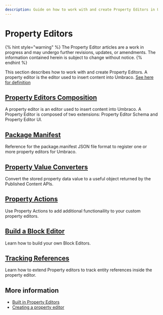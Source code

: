 ```yaml
---
description: Guide on how to work with and create Property Editors in Umbraco
---
```


# Property Editors

{% hint style="warning" %}
The Property Editor articles are a work in progress and may undergo further revisions, updates, or amendments. The information contained herein is subject to change without notice.
{% endhint %}

This section describes how to work with and create Property Editors. A property editor is the editor used to insert content into Umbraco. [See here for definition](../../fundamentals/backoffice/property-editors/)

## [Property Editors Composition](composition/)

A property editor is an editor used to insert content into Umbraco. A Property Editor is composed of two extensions: Property Editor Schema and Property Editor UI.

## [Package Manifest](package-manifest.md)

Reference for the package.manifest JSON file format to register one or more property editors for Umbraco.

## [Property Value Converters](property-value-converters.md)

Convert the stored property data value to a useful object returned by the Published Content APIs.

## [Property Actions](property-actions.md)

Use Property Actions to add additional functionaility to your custom property editors.

## [Build a Block Editor](build-a-block-editor.md)

Learn how to build your own Block Editors.

## [Tracking References](tracking.md)

Learn how to extend Property editors to track entity references inside the property editor.

## More information

* [Built in Property Editors](../../fundamentals/backoffice/property-editors/built-in-umbraco-property-editors/)
* [Creating a property editor](../../tutorials/creating-a-property-editor/)
